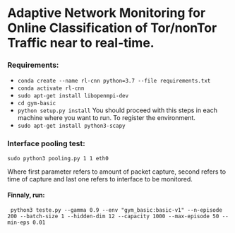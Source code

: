 # Adaptive Network Monitoring for Online Classification of Tor/nonTor Traffic near to real-time.
### Requirements:

* ```conda create --name rl-cnn python=3.7 --file requirements.txt```
* ```conda activate rl-cnn```
* ```sudo apt-get install libopenmpi-dev```
* ```cd gym-basic```
* ```python setup.py install``` You should proceed with this steps in each machine where you want to run. To register the environment.
* ```sudo apt-get install python3-scapy```

### Interface pooling test:

    sudo python3 pooling.py 1 1 eth0 
Where first parameter refers to amount of packet capture, second refers to time of capture and last one refers to interface to be monitored.


#### Finnaly, run:

     python3 teste.py --gamma 0.9 --env "gym_basic:basic-v1" --n-episode 200 --batch-size 1 --hidden-dim 12 --capacity 1000 --max-episode 50 --min-eps 0.01
